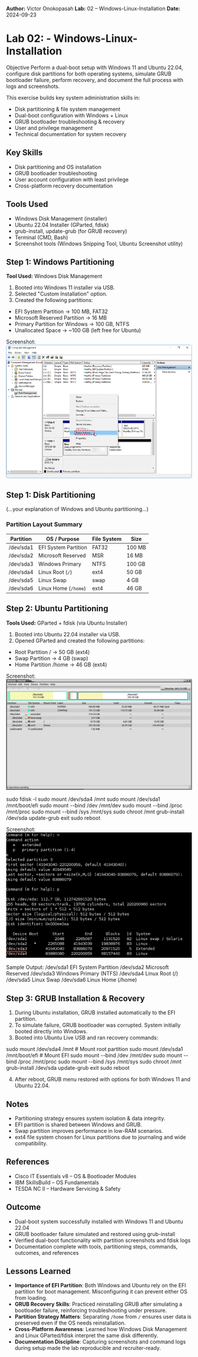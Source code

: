 
**Author:** Victor Onokopasah
**Lab:** 02 – Windows-Linux-Installation
**Date:** 2024-09-23

# Lab 02: - Windows-Linux-Installation

Objective
Perform a dual-boot setup with Windows 11 and Ubuntu 22.04, configure disk partitions for both operating systems, simulate GRUB bootloader failure, perform recovery, and document the full process with logs and screenshots.

This exercise builds key system administration skills in:

-  Disk partitioning & file system management
-  Dual-boot configuration with Windows + Linux
-  GRUB bootloader troubleshooting & recovery
-  User and privilege management
-  Technical documentation for system recovery

## Key Skills
- Disk partitioning and OS installation
- GRUB bootloader troubleshooting
- User account configuration with least privilege
- Cross-platform recovery documentation

## Tools Used
-  Windows Disk Management (installer)
- Ubuntu 22.04 Installer (GParted, fdisk)
- grub-install, update-grub (for GRUB recovery)
-  Terminal (CMD, Bash)
- Screenshot tools (Windows Snipping Tool, Ubuntu Screenshot utility)

## Step 1: Windows Partitioning

**Tool Used:** Windows Disk Management  

1. Booted into Windows 11 installer via USB.
2. Selected "Custom Installation" option.
3. Created the following partitions:
- EFI System Partition → 100 MB, FAT32
- Microsoft Reserved Partition → 16 MB
- Primary Partition for Windows → 100 GB, NTFS
- Unallocated Space → ~100 GB (left free for Ubuntu)

 Screenshot:
![Windows Partition](Images/windows11-partition.png.png)

## Step 1: Disk Partitioning
(…your explanation of Windows and Ubuntu partitioning…)

### Partition Layout Summary
| Partition | OS / Purpose        | File System | Size    |
|-----------|---------------------|-------------|---------|
| /dev/sda1 | EFI System Partition| FAT32       | 100 MB  |
| /dev/sda2 | Microsoft Reserved  | MSR         | 16 MB   |
| /dev/sda3 | Windows Primary     | NTFS        | 100 GB  |
| /dev/sda4 | Linux Root (`/`)    | ext4        | 50 GB   |
| /dev/sda5 | Linux Swap          | swap        | 4 GB    |
| /dev/sda6 | Linux Home (`/home`)| ext4        | 46 GB   |


## Step 2: Ubuntu Partitioning

**Tools Used:** GParted + fdisk (via Ubuntu Installer)

1. Booted into Ubuntu 22.04 installer via USB.
2. Opened GParted and created the following partitions:
- Root Partition / → 50 GB (ext4)
- Swap Partition → 4 GB (swap)
-  Home Partition /home → 46 GB (ext4)

 Screenshot:
![Ubuntu Partition](Images/ubuntu-partition-gparted.png.png)

sudo fdisk -l
sudo mount /dev/sda4 /mnt
sudo mount /dev/sda1 /mnt/boot/efi
sudo mount --bind /dev /mnt/dev
sudo mount --bind /proc /mnt/proc
sudo mount --bind /sys /mnt/sys
sudo chroot /mnt
grub-install /dev/sda
update-grub
exit
sudo reboot

 Screenshot:
![fdisk Output](Images/fdisk-output.png.png)

Sample Output:
/dev/sda1  EFI System Partition
/dev/sda2  Microsoft Reserved
/dev/sda3  Windows Primary (NTFS)
/dev/sda4  Linux Root (/)
/dev/sda5  Linux Swap
/dev/sda6  Linux Home (/home)

## Step 3: GRUB Installation & Recovery
1. During Ubuntu installation, GRUB installed automatically to the EFI partition.
2. To simulate failure, GRUB bootloader was corrupted. System initially booted directly into Windows.
3. Booted into Ubuntu Live USB and ran recovery commands:

sudo mount /dev/sda4 /mnt        # Mount root partition
sudo mount /dev/sda1 /mnt/boot/efi   # Mount EFI
sudo mount --bind /dev /mnt/dev
sudo mount --bind /proc /mnt/proc
sudo mount --bind /sys /mnt/sys
sudo chroot /mnt
grub-install /dev/sda
update-grub
exit
sudo reboot

4. After reboot, GRUB menu restored with options for both Windows 11 and Ubuntu 22.04.


## Notes
-  Partitioning strategy ensures system isolation & data integrity.
-  EFI partition is shared between Windows and GRUB.
-  Swap partition improves performance in low-RAM scenarios.
-  ext4 file system chosen for Linux partitions due to journaling and wide compatibility.

## References
- Cisco IT Essentials v8 – OS & Bootloader Modules
- IBM SkillsBuild – OS Fundamentals
- TESDA NC II – Hardware Servicing & Safety

## Outcome
-  Dual-boot system successfully installed with Windows 11 and Ubuntu 22.04
-  GRUB bootloader failure simulated and restored using grub-install
-  Verified dual-boot functionality with partition screenshots and fdisk logs
-  Documentation complete with tools, partitioning steps, commands, outcomes, and references

 ## Lessons Learned
- **Importance of EFI Partition**: Both Windows and Ubuntu rely on the EFI partition for boot management. Misconfiguring it can prevent either OS from loading.
- **GRUB Recovery Skills**: Practiced reinstalling GRUB after simulating a bootloader failure, reinforcing troubleshooting under pressure.
- **Partition Strategy Matters**: Separating `/home` from `/` ensures user data is preserved even if the OS needs reinstallation.
- **Cross-Platform Awareness**: Learned how Windows Disk Management and Linux GParted/fdisk interpret the same disk differently.
- **Documentation Discipline**: Capturing screenshots and command logs during setup made the lab reproducible and recruiter-ready.


